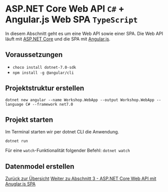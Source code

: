# ASP.NET Core Web API `C#` + Angular.js Web SPA `TypeScript`

In diesem Abschnitt geht es um eine Web API sowie einer SPA.
Die Web API läuft mit [ASP.NET Core](https://learn.microsoft.com/de-de/aspnet/core/introduction-to-aspnet-core?view=aspnetcore-7.0) und die SPA mit [Angular.js](https://angular.io/).

## Voraussetzungen

- `choco install dotnet-7.0-sdk`
- `npm install -g @angular/cli`

## Projektstruktur erstellen

`dotnet new angular --name Workshop.WebApp --output Workshop.WebApp --language C# --framework net7.0`

## Projekt starten

Im Terminal starten wir per dotnet CLI die Anwendung.

`dotnet run`

Für eine `watch`-Funktionalität folgender Befehl: `dotnet watch`

## Datenmodel erstellen

[Zurück zur Übersicht](README.md)
[Weiter zu Abschnitt 3 - ASP.NET Core Web API mit Anuglar.js SPA](abschnitt-3.md)
